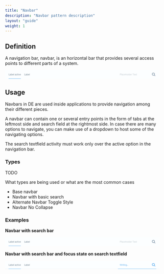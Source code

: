 ```yaml
---
title: "Navbar"
description: "Navbar pattern description"
layout: "guide"
weight: 1
---
```


## Definition

A navigation bar, navbar, is an horizontal bar that provides several access points to different parts of a system.

![default image](../../../images/Navbar.png)


## Usage

Navbars in DE are used inside applications to provide navigation among their different pieces.

A navbar can contain one or several entry points in the form of tabs at the leftmost side and search field at the rightmost side. In case there are many options to navigate, you can make use of a dropdown to host some of the navigating options.

The search textfield activity must work only over the active option in the navigation bar.

### Types

TODO

What types are being used or what are the most common cases

* Base navbar
* Navbar with basic search
* Alternate Navbar Toggle Style
* Navbar No Collapse

### Examples

**Navbar with search bar**

![default image](../../../images/Navbar.png)

**Navbar with search bar and focus state on search textfield**

![default image](../../../images/NavbarFocusSearch.png)



